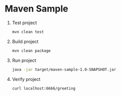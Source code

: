 # Maven Sample

1. Test project
   ```bash
   mvn clean test
   ```
2. Build project
    ```bash
    mvn clean package
    ```
3. Run project
    ```bash
    java -jar target/maven-sample-1.0-SNAPSHOT.jar
    ```
4. Verify project
   ```bash
   curl localhost:6666/greeting
   ```